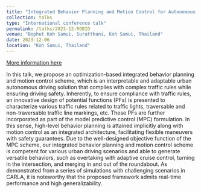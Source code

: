```yaml
---
title: "Integrated Behavior Planning and Motion Control for Autonomous Vehicles with Traffic Rules Compliance"
collection: talks
type: "International conference talk"
permalink: /talks/2023-12-ROBIO
venue: "Bophut Koh Samui, Suratthani, Koh Samui, Thailand"
date: 2023-12-06
location: "Koh Samui, Thailand"
---
```


[More information here](https://ieeexplore.ieee.org/document/10354858/)

In this talk, we propose an optimization-based integrated behavior planning and motion control scheme, which is an interpretable and adaptable urban autonomous driving solution that complies with complex traffic rules while ensuring driving safety. Inherently, to ensure compliance with traffic rules, an innovative design of potential functions (PFs) is presented to characterize various traffic rules related to traffic lights, traversable and non-traversable traffic line markings, etc. These PFs are further incorporated as part of the model predictive control (MPC) formulation. In this sense, high-level behavior planning is attained implicitly along with motion control as an integrated architecture, facilitating flexible maneuvers with safety guarantees. Due to the well-designed objective function of the MPC scheme, our integrated behavior planning and motion control scheme is competent for various urban driving scenarios and able to generate versatile behaviors, such as overtaking with adaptive cruise control, turning in the intersection, and merging in and out of the roundabout. As demonstrated from a series of simulations with challenging scenarios in CARLA, it is noteworthy that the proposed framework admits real-time performance and high generalizability.
